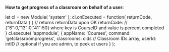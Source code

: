 

**How to get progress of a classroom on behalf of a user:**

let cl = new Module( 'system' );
cl.onExecuted = function( returnCode, returnData )
{
    // returns returnData upon OK returnCode:
    // {"6":0,"13":0,"41":50} where key is CourseID and value is percent completed
}
cl.execute( 'appmodule', {
	appName: 'Courses',
	command: 'getclassroomprogress',
	classrooms: cids // Classroom IDs array,
	userId: intID // optional if you are admin, to peek at users
} );

